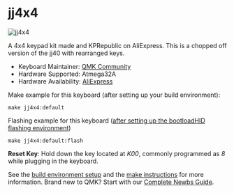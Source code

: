 # jj4x4

![jj4x4](https://cdn.shopify.com/s/files/1/2711/4238/products/JJ4x4case-1_1024x1024.jpg?v=1532325339)

A 4x4 keypad kit made and KPRepublic on AliExpress. This is a chopped off version of the jj40 with rearranged keys.

* Keyboard Maintainer: [QMK Community](https://github.com/qmk)
* Hardware Supported: Atmega32A
* Hardware Availability: [AliExpress](https://www.aliexpress.com/item/jj4x4-jj4X4-16-keys-Custom-Mechanical-Keyboard-PCB-programmed-numpad-layouts-bface-firmware-with-rgb-bottom/32901955446.html)

Make example for this keyboard (after setting up your build environment):

    make jj4x4:default

Flashing example for this keyboard ([after setting up the bootloadHID flashing environment](https://docs.qmk.fm/#/flashing_bootloadhid))

    make jj4x4:default:flash

**Reset Key**: Hold down the key located at *K00*, commonly programmed as *8* while plugging in the keyboard.

See the [build environment setup](https://docs.qmk.fm/#/getting_started_build_tools) and the [make instructions](https://docs.qmk.fm/#/getting_started_make_guide) for more information. Brand new to QMK? Start with our [Complete Newbs Guide](https://docs.qmk.fm/#/newbs).
